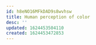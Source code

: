 ```yaml
---
id: h8eNO16MFkDAD9s8wvhsw
title: Human perception of color
desc: ''
updated: 1624453504110
created: 1624453472853
---
```


